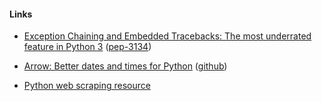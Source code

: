 #### Links

* [Exception Chaining and Embedded Tracebacks: The most underrated feature in Python 3][exception-chaining]
([pep-3134][])

* [Arrow: Better dates and times for Python][arrow-datetime]
([github][arrow-github])

* [Python web scraping resource][jakeaustwick-web-scraping]


[exception-chaining]: http://blog.ionelmc.ro/2014/08/03/the-most-underrated-feature-in-python-3/
[arrow-datetime]: http://crsmithdev.com/arrow/
[arrow-github]: https://github.com/crsmithdev/arrow/
[pep-3134]: http://legacy.python.org/dev/peps/pep-3134/
[jakeaustwick-web-scraping]: http://jakeaustwick.me/python-web-scraping-resource/
